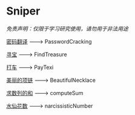 # Sniper

*免责声明：仅限于学习研究使用，请勿用于非法用途*

[密码翻译](https://www.nowcoder.com/test/question/136de4a719954361a8e9e41c8c4ad855?pid=9439037&tid=14952974)
---> PasswordCracking

[寻宝](https://www.nowcoder.com/question/next?pid=9439037&qid=23650&tid=14952974)
---> FindTreasure

[打车](https://www.nowcoder.com/question/next?pid=9439037&qid=23650&tid=14952974)
---> PayTexi

[美丽的项链](https://www.nowcoder.com/question/next?pid=9439037&qid=140939&tid=14952974)
---> BeautifulNecklace

[求数列的和](https://www.nowcoder.com/practice/02f23a209c0c4d2484e29b560c174de1?tpId=85&&tqId=29893&rp=1&ru=/activity/oj&qru=/ta/2017test/question-ranking)
---> computeSum

[水仙花数](https://www.nowcoder.com/practice/dc943274e8254a9eb074298fb2084703?tpId=85&tqId=29894&rp=1&ru=%2Factivity%2Foj&qru=%2Fta%2F2017test%2Fquestion-ranking)
---> narcissisticNumber

[]()

